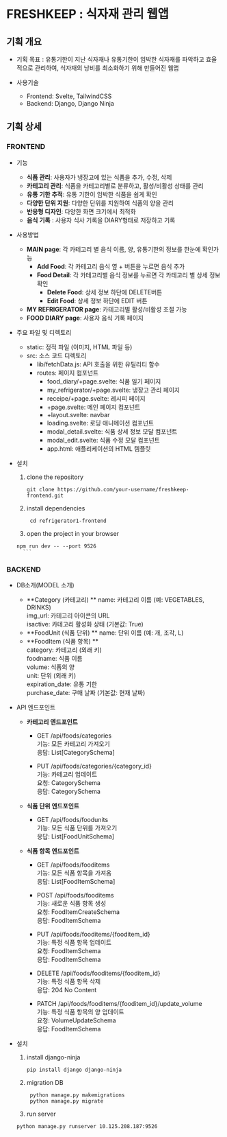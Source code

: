 # FRESHKEEP : 식자재 관리 웹앱
## 기획 개요
* 기획 목표 : 유통기한이 지난 식자재나 유통기한이 임박한 식자재를 파악하고 효율적으로 관리하여, 식자재의 낭비를 최소화하기 위해 만들어진 웹앱

* 사용기술
  + Frontend: Svelte, TailwindCSS
  + Backend: Django, Django Ninja

## 기획 상세
### FRONTEND
- 기능
  + **식품 관리**: 사용자가 냉장고에 있는 식품을 추가, 수정, 삭제
  + **카테고리 관리**: 식품을 카테고리별로 분류하고, 활성/비활성 상태를 관리
  + **유통 기한 추적**: 유통 기한이 임박한 식품을 쉽게 확인
  + **다양한 단위 지원**: 다양한 단위를 지원하여 식품의 양을 관리
  + **반응형 디자인**: 다양한 화면 크기에서 최적화
  + **음식 기록** : 사용자 식사 기록을 DIARY형태로 저장하고 기록

- 사용방법
  + **MAIN page**: 각 카테고리 별 음식 이름, 양, 유통기한의 정보를 한눈에 확인가능
      - **Add Food**: 각 카테고리 음식 옆 + 버튼을 누르면 음식 추가
      - **Food Detail**: 각 카테고리별 음식 정보를 누르면 각 카테고리 별 상세 정보 확인
          - **Delete Food**: 상세 정보 하단에 DELETE버튼
          - **Edit Food**: 상세 정보 하단에 EDIT 버튼
  + **MY REFRIGERATOR page**: 카테고리별 활성/비활성 조절 가능
  + **FOOD DIARY page**: 사용자 음식 기록 페이지

- 주요 파일 및 디렉토리 
  + static: 정적 파일 (이미지, HTML 파일 등)
  + src: 소스 코드 디렉토리
    + lib/fetchData.js: API 호출을 위한 유틸리티 함수
    + routes: 페이지 컴포넌트
      - food_diary/+page.svelte: 식품 일기 페이지
      - my_refrigerator/+page.svelte: 냉장고 관리 페이지
      - receipe/+page.svelte: 레시피 페이지
      - +page.svelte: 메인 페이지 컴포넌트
      - +layout.svelte: navbar
      - loading.svelte: 로딩 애니메이션 컴포넌트
      - modal_detail.svelte: 식품 상세 정보 모달 컴포넌트
      - modal_edit.svelte: 식품 수정 모달 컴포넌트
      - app.html: 애플리케이션의 HTML 템플릿

- 설치
  1. clone the repository
     ```
     git clone https://github.com/your-username/freshkeep-frontend.git
     ```
  2. install dependencies
     ```
      cd refrigerator1-frontend
     ```
  3. open the project in your browser
    ```
    npm run dev -- --port 9526
      ```

### BACKEND
- DB소개(MODEL 소개)
  - **Category (카테고리)   **
      name: 카테고리 이름 (예: VEGETABLES, DRINKS)   
      img_url: 카테고리 아이콘의 URL   
      isactive: 카테고리 활성화 상태 (기본값: True)
  - **FoodUnit (식품 단위)  ** 
      name: 단위 이름 (예: 개, 조각, L)
  - **FoodItem (식품 항목) **   
      category: 카테고리 (외래 키)   
      foodname: 식품 이름   
      volume: 식품의 양   
      unit: 단위 (외래 키)   
      expiration_date: 유통 기한   
      purchase_date: 구매 날짜 (기본값: 현재 날짜)   
      
- API 엔드포인트
  - **카테고리 엔드포인트**
    - GET /api/foods/categories   
      기능: 모든 카테고리 가져오기   
      응답: List[CategorySchema]
      
    - PUT /api/foods/categories/{category_id}   
      기능: 카테고리 업데이트   
      요청: CategorySchema   
      응답: CategorySchema

  - **식품 단위 엔드포인트**
    - GET /api/foods/foodunits   
      기능: 모든 식품 단위를 가져오기   
      응답: List[FoodUnitSchema]
      
  - **식품 항목 엔드포인트**
    - GET /api/foods/fooditems   
      기능: 모든 식품 항목을 가져옴   
      응답: List[FoodItemSchema]
    

    - POST /api/foods/fooditems   
      기능: 새로운 식품 항목 생성   
      요청: FoodItemCreateSchema   
      응답: FoodItemSchema
      
    - PUT /api/foods/fooditems/{fooditem_id}   
      기능: 특정 식품 항목 업데이트   
      요청: FoodItemSchema   
      응답: FoodItemSchema
    
    - DELETE /api/foods/fooditems/{fooditem_id}   
      기능: 특정 식품 항목 삭제   
      응답: 204 No Content
      
    - PATCH /api/foods/fooditems/{fooditem_id}/update_volume   
      기능: 특정 식품 항목의 양 업데이트   
      요청: VolumeUpdateSchema   
      응답: FoodItemSchema
      
- 설치
  1. install django-ninja
     ```
     pip install django django-ninja
     ```
  2. migration DB
     ```
      python manage.py makemigrations
      python manage.py migrate
     ```
  3. run server
    ```
    python manage.py runserver 10.125.208.187:9526
    ```

  
